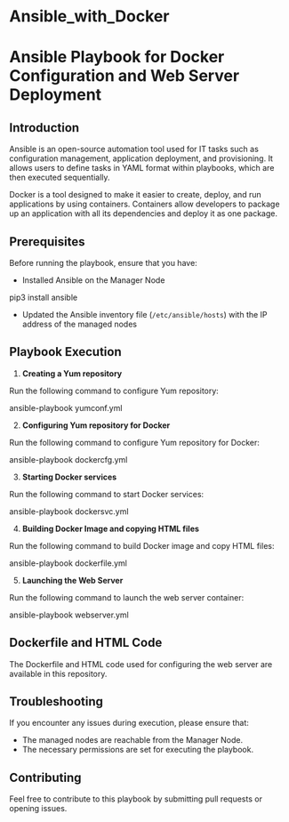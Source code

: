 # Ansible_with_Docker

# Ansible Playbook for Docker Configuration and Web Server Deployment

## Introduction

Ansible is an open-source automation tool used for IT tasks such as configuration management, application deployment, and provisioning. It allows users to define tasks in YAML format within playbooks, which are then executed sequentially.

Docker is a tool designed to make it easier to create, deploy, and run applications by using containers. Containers allow developers to package up an application with all its dependencies and deploy it as one package.

## Prerequisites

Before running the playbook, ensure that you have:

- Installed Ansible on the Manager Node
  
pip3 install ansible


- Updated the Ansible inventory file (`/etc/ansible/hosts`) with the IP address of the managed nodes

## Playbook Execution

1. **Creating a Yum repository**

 Run the following command to configure Yum repository:

ansible-playbook yumconf.yml


2. **Configuring Yum repository for Docker**

Run the following command to configure Yum repository for Docker:


ansible-playbook dockercfg.yml


3. **Starting Docker services**

Run the following command to start Docker services:


ansible-playbook dockersvc.yml


4. **Building Docker Image and copying HTML files**

Run the following command to build Docker image and copy HTML files:

ansible-playbook dockerfile.yml


5. **Launching the Web Server**

Run the following command to launch the web server container:

ansible-playbook webserver.yml



## Dockerfile and HTML Code

The Dockerfile and HTML code used for configuring the web server are available in this repository.

## Troubleshooting

If you encounter any issues during execution, please ensure that:
- The managed nodes are reachable from the Manager Node.
- The necessary permissions are set for executing the playbook.

## Contributing

Feel free to contribute to this playbook by submitting pull requests or opening issues.


